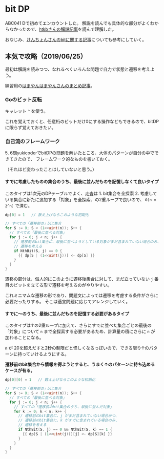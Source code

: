 # bit DP

ABC041 Dで初めてエンカウントした。
解説を読んでも具体的な部分がよくわからなかったので、[htkbさんの解説記事](https://htkb-procon.hateblo.jp/entry/2017/06/05/222359)を読んで理解した。

おなじみ、[けんちょんさんのbitに関する記事](https://qiita.com/drken/items/7c6ff2aa4d8fce1c9361#bit-dp)についても参考にしていく。

## 本気で攻略（2019/06/25）

最初は解説を読みつつ、なれるべくいろんな問題で自力で状態と遷移を考えよう。

練習用の[はまやんはまやんさんのまとめ記事](https://www.hamayanhamayan.com/entry/2017/07/16/130151)。

### Goのビット反転

キャレット `^` を使う。

これを覚えておくと、任意桁のビットだけ0にする操作などもできるので、bitDPに限らず覚えておきたい。

### 自己流のフレームワーク

5, 6問yukicoderでbitDPの問題を解いたところ、大体のパターンが自分の中でできてきたので、
フレームワーク的なものを書いておく。

（それほど変わったことはしていないと思う。）

#### すでに考慮したものの集合のうち、最後に並んだものを記憶しなくて良いタイプ

このタイプは1次元のDPテーブルでよく、走査は 1. bit集合を全探索 2. 考慮している集合に新たに追加する「対象」を全探索、の2重ループで良いので、 `O(n x 2^n)` で済む。

```go
dp[0] = 1   // 数え上げならこのような初期化

// すべての「遷移前の」bit集合
for S := 0; S < (1<<uint(n)); S++ {
  // すべての「最後に並べる対象」
  for j := 0; j < n; j++ {
    // 遷移前のbit集合に、最後に並べようとしている対象がまだ含まれていない場合のみ、
    // 遷移を考える
    if NthBit(S, j) == 0 {
      {{ dp[S | (1<<uint(j))] <- dp[S] }}
    }
  }
}
```

遷移の部分は、個人的にこのように遷移後集合に対して、まだ立っていない `j` 番目のビットを立てる形で遷移を考えるのがやりやすい。

これミニマムな遷移の形であり、問題文によっては遷移を考慮する条件がさらに必要だったりする。
そこは適宜問題に応じてアレンジしていく。

#### すでに〜のうち、最後に並んだものを記憶する必要があるタイプ

このタイプは↑の2重ループに加えて、さらにすでに並べた集合ごとの最後の「対象」について `n` まで全探索する必要があるため、計算量の積にさらに `n` が加わることになる。

`n` が 20を超えだすと2秒の制限だと怪しくなるっぽいので、できる限り↑のパターンに持っていけるようにする。

**遷移前のbit集合から情報を得ようとすると、うまく↑のパターンに持ち込めるケースが有る。**

```go
dp[0][0] = 1   // 数え上げならこのような初期化

// すべての「遷移前の」bit集合
for S := 0; S < (1<<uint(n)); S++ {
  // すべての「最後に並べる対象」
  for j := 0; j < n; j++ {
    // すべての「遷移前のbit集合のうち、最後に並んだ対象」
    for k := 0; k < n; k++ {
      // 遷移前のbit集合に、j がまだ含まれていない場合かつ、
      // 遷移前のbit集合に、k がすでに含まれている場合のみ、
      // 遷移を考える
      if NthBit(S, j) == 0 && NthBit(S, k) == 1 {
        {{ dp[S | (1<<uint(j))][j] <- dp[S][k] }}
      }
    }
  }
}
```

